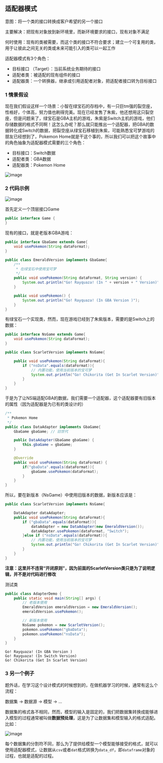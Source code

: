 ## 适配器模式

意图：将一个类的接口转换成客户希望的另一个接口

主要解决：把现有对象放到新环境里，而新环境要求的接口，现有对象不满足

何时使用：现有的类被需要，而这个类的接口不符合要求；建立一个可复用的类，用于让彼此之间无关的类或未来可能引入的类可以一起工作



适配器模式有3个角色：

- 目标接口 （Target）：当前系统业务期待的接口
- 适配者类：被适配的现有组件的接口
- 适配器类：一个转换器，继承或引用适配者对象，把适配者接口转为目标接口

### 1 情景假设

现在我们假设这样一个场景：小智在绿宝石的存档中，有一只巨tm强的裂空座，性格好，个体高，努力值也刷得完美。现在已经发售了朱紫，他还想用这只裂空座，但是问题来了，绿宝石是GBA主机的游戏，朱紫是Switch主机的游戏，他们存储数据的格式不同啊！这怎么办呢？那么就只能推出一个适配器，把GBA的数据转化成Switch的数据，把裂空座从绿宝石移植到朱紫，可能熟悉宝可梦游戏的朋友已经想到了，Pokemon Home就是干这个事的，所以我们可以把这个故事中的角色抽象为适配器模式需要的三个角色：

- 目标接口：Switch数据
- 适配者类：GBA数据
- 适配器类：Pokemon Home

![image](https://github.com/PocketSWPU/DesignPatternsButPokemon/assets/107466625/67b1fa28-6da5-4860-82ce-060d91f7b801)




### 2 代码示例

![image](https://github.com/PocketSWPU/DesignPatternsButPokemon/assets/107466625/52b658fd-d89e-42d5-90d7-ea201a6dba46)


首先定义一个顶层接口Game

```java
public interface Game {
}
```



现有的接口，就是老版本GBA游戏：

```java
public interface GbaGame extends Game{
    void usePokemon(String dataFormat);
}

public class EmeraldVersion implements GbaGame{
    /**
     * 在绿宝石中使用宝可梦
     */
    public void usePokemon(String dataFormat, String version) {
        System.out.println("Go! Rayquaza! (In " + version + " Version)");
    }

    public void usePokemon() {
        System.out.println("Go! Rayquaza! (In GBA Version )");
    }
}
```

有绿宝石一个实现类，然而，现在游戏已经到了朱紫版本，需要的是Switch上的数据：

```java
public interface NsGame extends Game{
    void usePokemon(String dataFormat);
}

public class ScarletVersion implements NsGame{

    public void usePokemon(String dataFormat){
        if ("nsData".equals(dataFormat)){
            // 内置功能，使用当前版本的宝可梦
            System.out.println("Go! Chikorita (Get In Scarlet Version)");
        }
    }
}
```

于是为了让NS端适配GBA的数据，我们需要一个适配器，这个适配器要有旧版本的属性（因为适配器是为已有的类设计的）

```java
/**
 * Pokemon Home
 */
public class DataAdapter implements GbaGame{
    GbaGame gbaGame; // 旧世代

    public DataAdapter(GbaGame gbaGame) {
        this.gbaGame = gbaGame;
    }

    @Override
    public void usePokemon(String dataFormat) {
        if("gbaData".equals(dataFormat)){
            gbaGame.usePokemon(dataFormat);
        }
    }
}
```

所以，要在新版本（NsGame）中使用旧版本的数据，新版本应该是：

```java
public class ScarletVersion implements NsGame{

    DataAdapter dataAdapter;
    public void usePokemon(String dataFormat){
        if ("gbaData".equals(dataFormat)){
            dataAdapter = new DataAdapter(new EmeraldVersion());
            dataAdapter.usePokemon(dataFormat, "Switch");
        }else if ("nsData".equals(dataFormat)){
            // 内置功能，使用当前版本的宝可梦
            System.out.println("Go! Chikorita (Get In Scarlet Version)");
        }
    }
}
```

**注意：这里并不违背“开闭原则”，因为前面的ScarletVersion类只是为了说明逻辑，并不是对代码进行修改**

测试类

```java
public class AdapterDemo {
    public static void main(String[] args) {
        // 老版本使用
        EmeraldVersion emeraldVersion = new EmeraldVersion();
        emeraldVersion.usePokemon();

        // 新版本使用
        NsGame pokemon = new ScarletVersion();
        pokemon.usePokemon("gbaData");
        pokemon.usePokemon("nsData");
    }
}
```

```
Go! Rayquaza! (In GBA Version )
Go! Rayquaza! (In Switch Version)
Go! Chikorita (Get In Scarlet Version)
```



### 3 另一个例子

题外话，在学习这个设计模式的时候想到的，在做机器学习的时候，通常有这么个流程：

数据集 -> 数据源 -> 模型 -> ...

数据集的格式各不相同，然而，模型的输入是固定的，我们把数据集转换成能够进入模型的过程通常被叫做**数据预处理**，这是为了让数据集和模型输入的格式适配。比如：

![image](https://github.com/PocketSWPU/DesignPatternsButPokemon/assets/107466625/025b9b1e-6053-403c-b118-73b16e2c80c9)


每个数据集的分割符不同，那么为了提供给模型一个模型能够接受的格式，就可以使用适配器模式，让数据从`csv`或者`dat`格式转换为`data_df`，即`dataframe`对象的过程，也就是适配的过程。
